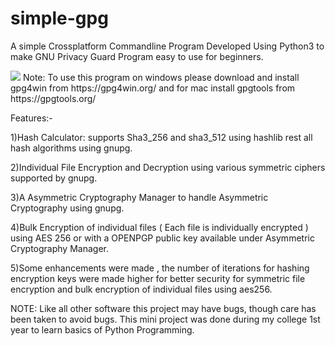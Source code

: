 # simple-gpg
A simple Crossplatform Commandline Program Developed Using Python3 to make GNU Privacy Guard Program easy to use for beginners.

<img src="https://github.com/Anish-M-code/simple-gpg/raw/master/screenshots/simplegpg.png">
Note: To use this program on windows please download and install gpg4win from https://gpg4win.org/ and for mac install gpgtools from https://gpgtools.org/ 

Features:-

1)Hash Calculator: supports Sha3_256 and sha3_512 using hashlib rest all hash algorithms using gnupg.

2)Individual File Encryption and Decryption using various symmetric ciphers supported by gnupg.

3)A Asymmetric Cryptography Manager to handle Asymmetric Cryptography using gnupg.

4)Bulk Encryption of individual files ( Each file is individually encrypted ) using AES 256 or with a OPENPGP public key available under Asymmetric Cryptography Manager.

5)Some enhancements were made , the number of iterations for hashing encryption keys were made higher for better security for symmetric file encryption and bulk encryption of individual files using aes256.

NOTE: Like all other software this project may have bugs, though care has been taken to avoid bugs.
      This mini project was done during my college 1st year to learn basics of Python Programming.
